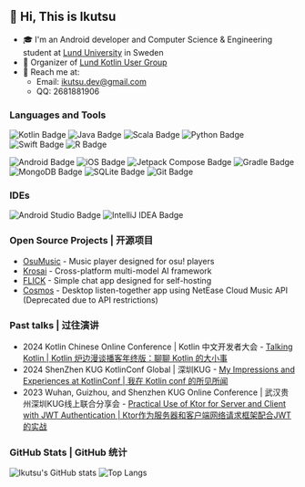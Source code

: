 ## 👋 Hi, This is Ikutsu
- 🎓 I'm an Android developer and Computer Science & Engineering student at [Lund University](https://www.lth.se/english/) in Sweden
- 🚀 Organizer of [Lund Kotlin User Group](https://www.github.com/lukug)
- 💬 Reach me at: 
  - Email: [ikutsu.dev@gmail.com](mailto:ikutsu.dev@gmail.com) 
  - QQ: 2681881906

### Languages and Tools
![Kotlin Badge](https://img.shields.io/badge/Kotlin-7F52FF?logo=kotlin&logoColor=fff&style=for-the-badge)
![Java Badge](https://img.shields.io/badge/java-%23ED8B00.svg?style=for-the-badge&logo=openjdk&logoColor=white)
![Scala Badge](https://img.shields.io/badge/Scala-DC322F?logo=scala&logoColor=fff&style=for-the-badge)
![Python Badge](https://img.shields.io/badge/Python-3776AB?logo=python&logoColor=fff&style=for-the-badge)
![Swift Badge](https://img.shields.io/badge/Swift-F05138?logo=swift&logoColor=fff&style=for-the-badge)
![R Badge](https://img.shields.io/badge/R-276DC3?logo=r&logoColor=fff&style=for-the-badge)

![Android Badge](https://img.shields.io/badge/Android-34A853?logo=android&logoColor=fff&style=for-the-badge)
![iOS Badge](https://img.shields.io/badge/iOS-000?logo=ios&logoColor=fff&style=for-the-badge)
![Jetpack Compose Badge](https://img.shields.io/badge/Jetpack%20Compose-4285F4?logo=jetpackcompose&logoColor=fff&style=for-the-badge)
![Gradle Badge](https://img.shields.io/badge/Gradle-02303A?logo=gradle&logoColor=fff&style=for-the-badge)
![MongoDB Badge](https://img.shields.io/badge/MongoDB-47A248?logo=mongodb&logoColor=fff&style=for-the-badge)
![SQLite Badge](https://img.shields.io/badge/SQLite-003B57?logo=sqlite&logoColor=fff&style=for-the-badge)
![Git Badge](https://img.shields.io/badge/Git-F05032?logo=git&logoColor=fff&style=for-the-badge)

### IDEs
![Android Studio Badge](https://img.shields.io/badge/Android%20Studio-3DDC84?logo=androidstudio&logoColor=fff&style=for-the-badge)
![IntelliJ IDEA Badge](https://img.shields.io/badge/IntelliJ%20IDEA-000?logo=intellijidea&logoColor=fff&style=for-the-badge)

### Open Source Projects | 开源项目
- [OsuMusic](https://github.com/Ikutsu/OsuMusic) - Music player designed for osu! players 
- [Krosai](https://github.com/krosai-project/krosai) - Cross-platform multi-model AI framework
- [FLICK](https://github.com/Ikutsu/FLICK) - Simple chat app designed for self-hosting
- [Cosmos](https://github.com/kotpot/cosmos-client) - Desktop listen-together app using NetEase Cloud Music API (Deprecated due to API restrictions)

### Past talks | 过往演讲
- 2024 Kotlin Chinese Online Conference | Kotlin 中文开发者大会 - [Talking Kotlin | Kotlin 炉边漫谈播客年终版：聊聊 Kotlin 的大小事](https://lp.jetbrains.com/kotlin-online-conference-2024/)
- 2024 ShenZhen KUG KotlinConf Global | 深圳KUG - [My Impressions and Experiences at KotlinConf | 我在 Kotlin conf 的所见所闻](https://github.com/szkug/events/blob/main/event_record/20240622.md)
- 2023 Wuhan, Guizhou, and Shenzhen KUG Online Conference | 武汉贵州深圳KUG线上联合分享会 - [Practical Use of Ktor for Server and Client with JWT Authentication | Ktor作为服务器和客户端网络请求框架配合JWT的实战](https://www.bilibili.com/video/BV1aX4y1n75r?vd_source=3f75d1b6390516fbaa7bc2f16f0f67b9&spm_id_from=333.788.videopod.episodes&p=3)

### GitHub Stats | GitHub 统计
![Ikutsu's GitHub stats](https://github-readme-stats.vercel.app/api?username=Ikutsu&show_icons=true)
![Top Langs](https://github-readme-stats.vercel.app/api/top-langs/?username=Ikutsu&layout=compact)
